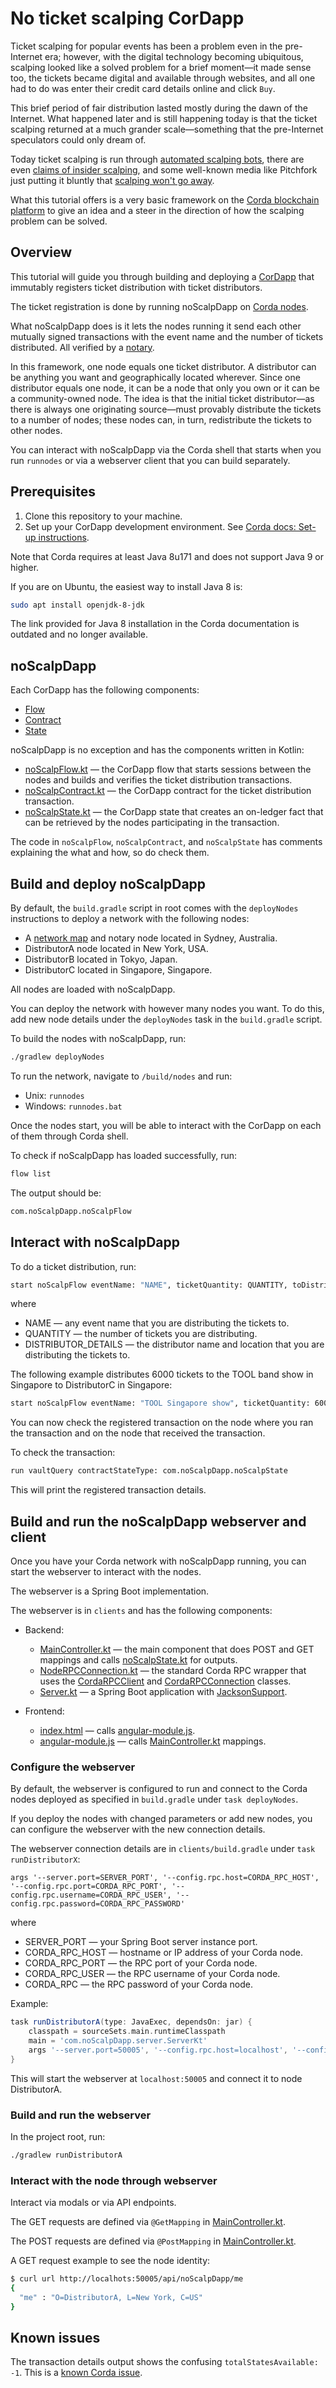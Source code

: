 # No ticket scalping CorDapp

Ticket scalping for popular events has been a problem even in the pre-Internet era; however, with the digital technology becoming ubiquitous, scalping looked like a solved problem for a brief moment—it made sense too, the tickets became digital and available through websites, and all one had to do was enter their credit card details online and click `Buy`.

This brief period of fair distribution lasted mostly during the dawn of the Internet. What happened later and is still happening today is that the ticket scalping returned at a much grander scale—something that the pre-Internet speculators could only dream of.

Today ticket scalping is run through [automated scalping bots](https://en.wikipedia.org/wiki/Ticket_resale#Automated_scalping_bots), there are even [claims of insider scalping](https://www.rollingstone.com/music/music-news/ticketmaster-cheating-scalpers-726353/), and some well-known media like Pitchfork just putting it bluntly that [scalping won't go away](https://pitchfork.com/thepitch/why-ticket-scalping-wont-go-away/).

What this tutorial offers is a very basic framework on the [Corda blockchain platform](https://docs.dev.chainstack.com/blockchains/corda) to give an idea and a steer in the direction of how the scalping problem can be solved.

## Overview

This tutorial will guide you through building and deploying a [CorDapp](https://docs.dev.chainstack.com/blockchains/corda#cordapp) that immutably registers ticket distribution with ticket distributors.

The ticket registration is done by running noScalpDapp on [Corda nodes](https://docs.dev.chainstack.com/blockchains/corda#node).

What noScalpDapp does is it lets the nodes running it send each other mutually signed transactions with the event name and the number of tickets distributed. All verified by a [notary](https://docs.dev.chainstack.com/blockchains/corda#notary-service).

In this framework, one node equals one ticket distributor. A distributor can be anything you want and geographically located wherever. Since one distributor equals one node, it can be a node that only you own or it can be a community-owned node. The idea is that the initial ticket distributor—as there is always one originating source—must provably distribute the tickets to a number of nodes; these nodes can, in turn, redistribute the tickets to other nodes.

You can interact with noScalpDapp via the Corda shell that starts when you run `runnodes` or via a webserver client that you can build separately.

## Prerequisites

1. Clone this repository to your machine.
1. Set up your CorDapp development environment. See [Corda docs: Set-up instructions](https://docs.corda.net/getting-set-up.html#set-up-instructions).

Note that Corda requires at least Java 8u171 and does not support Java 9 or higher.

If you are on Ubuntu, the easiest way to install Java 8 is:

``` sh
sudo apt install openjdk-8-jdk
```

The link provided for Java 8 installation in the Corda documentation is outdated and no longer available.

## noScalpDapp

Each CorDapp has the following components:

* [Flow](https://docs.dev.chainstack.com/blockchains/corda#flows)
* [Contract](https://docs.dev.chainstack.com/blockchains/corda#contracts)
* [State](https://docs.dev.chainstack.com/blockchains/corda#states)

noScalpDapp is no exception and has the components written in Kotlin:

* [noScalpFlow.kt](https://github.com/akegaviar/no-ticket-scalping-cordapp/blob/master/noScalpDapp/src/main/kotlin/com/noScalpDapp/noScalpFlow.kt) — the CorDapp flow that starts sessions between the nodes and builds and verifies the ticket distribution transactions.
* [noScalpContract.kt](https://github.com/akegaviar/no-ticket-scalping-cordapp/blob/master/noScalpDapp/src/main/kotlin/com/noScalpDapp/noScalpContract.kt) — the CorDapp contract for the ticket distribution transaction.
* [noScalpState.kt](https://github.com/akegaviar/no-ticket-scalping-cordapp/blob/master/noScalpDapp/src/main/kotlin/com/noScalpDapp/noScalpState.kt) — the CorDapp state that creates an on-ledger fact that can be retrieved by the nodes participating in the transaction.

The code in `noScalpFlow`, `noScalpContract`, and `noScalpState` has comments explaining the what and how, so do check them.

## Build and deploy noScalpDapp

By default, the `build.gradle` script in root comes with the `deployNodes` instructions to deploy a network with the following nodes:

* A [network map](https://docs.dev.chainstack.com/blockchains/corda#network-map-service) and notary node located in Sydney, Australia.
* DistributorA node located in New York, USA.
* DistributorB located in Tokyo, Japan.
* DistributorC located in Singapore, Singapore.

All nodes are loaded with noScalpDapp.

You can deploy the network with however many nodes you want. To do this, add new node details under the `deployNodes` task in the `build.gradle` script.

To build the nodes with noScalpDapp, run:

``` sh
./gradlew deployNodes
```

To run the network, navigate to `/build/nodes` and run:

* Unix: `runnodes`
* Windows: `runnodes.bat`

Once the nodes start, you will be able to interact with the CorDapp on each of them through Corda shell.

To check if noScalpDapp has loaded successfully, run:

``` sh
flow list
```

The output should be:

``` sh
com.noScalpDapp.noScalpFlow
```

## Interact with noScalpDapp

To do a ticket distribution, run:

``` sh
start noScalpFlow eventName: "NAME", ticketQuantity: QUANTITY, toDistributor: "DISTRIBUTOR_DETAILS"
```

where

* NAME — any event name that you are distributing the tickets to.
* QUANTITY — the number of tickets you are distributing.
* DISTRIBUTOR_DETAILS — the distributor name and location that you are distributing the tickets to.

The following example distributes 6000 tickets to the TOOL band show in Singapore to DistributorC in Singapore:

``` sh
start noScalpFlow eventName: "TOOL Singapore show", ticketQuantity: 6000, toDistributor: "O=DistributorC,L=Singapore,C=SG"
```

You can now check the registered transaction on the node where you ran the transaction and on the node that received the transaction.

To check the transaction:

``` sh
run vaultQuery contractStateType: com.noScalpDapp.noScalpState
```

This will print the registered transaction details.

## Build and run the noScalpDapp webserver and client

Once you have your Corda network with noScalpDapp running, you can start the webserver to interact with the nodes.

The webserver is a Spring Boot implementation.

The webserver is in `clients` and has the following components:

* Backend:
  * [MainController.kt](https://github.com/akegaviar/no-ticket-scalping-cordapp/blob/master/clients/src/main/kotlin/com/noScalpDapp/server/MainController.kt) — the main component that does POST and GET mappings and calls [noScalpState.kt](https://github.com/akegaviar/no-ticket-scalping-cordapp/blob/master/noScalpDapp/src/main/kotlin/com/noScalpDapp/noScalpState.kt) for outputs.
  * [NodeRPCConnection.kt](https://github.com/akegaviar/no-ticket-scalping-cordapp/blob/master/clients/src/main/kotlin/com/noScalpDapp/server/NodeRPCConnection.kt) — the standard Corda RPC wrapper that uses the [CordaRPCClient](https://docs.corda.net/api/javadoc/net/corda/client/rpc/CordaRPCClient.html) and [CordaRPCConnection](https://docs.corda.net/api/javadoc/net/corda/client/rpc/CordaRPCConnection.html) classes.
  * [Server.kt](https://github.com/akegaviar/no-ticket-scalping-cordapp/blob/master/clients/src/main/kotlin/com/noScalpDapp/server/Server.kt) — a Spring Boot application with [JacksonSupport](https://docs.corda.net/api/kotlin/corda/net.corda.client.jackson/-jackson-support/index.html).

* Frontend:
  * [index.html](https://github.com/akegaviar/no-ticket-scalping-cordapp/blob/master/clients/src/main/resources/public/index.html) — calls [angular-module.js](https://github.com/akegaviar/no-ticket-scalping-cordapp/blob/master/clients/src/main/resources/public/js/angular-module.js).
  * [angular-module.js](https://github.com/akegaviar/no-ticket-scalping-cordapp/blob/master/clients/src/main/resources/public/js/angular-module.js) — calls [MainController.kt](https://github.com/akegaviar/no-ticket-scalping-cordapp/blob/master/clients/src/main/kotlin/com/noScalpDapp/server/MainController.kt) mappings.

### Configure the webserver

By default, the webserver is configured to run and connect to the Corda nodes deployed as specified in `build.gradle` under `task deployNodes`.

If you deploy the nodes with changed parameters or add new nodes, you can configure the webserver with the new connection details.

The webserver connection details are in `clients/build.gradle` under `task runDistributorX`:

`args '--server.port=SERVER_PORT', '--config.rpc.host=CORDA_RPC_HOST', '--config.rpc.port=CORDA_RPC_PORT', '--config.rpc.username=CORDA_RPC_USER', '--config.rpc.password=CORDA_RPC_PASSWORD'`

where

* SERVER_PORT — your Spring Boot server instance port.
* CORDA_RPC_HOST — hostname or IP address of your Corda node.
* CORDA_RPC_PORT — the RPC port of your Corda node.
* CORDA_RPC_USER — the RPC username of your Corda node.
* CORDA_RPC — the RPC password of your Corda node.

Example:

``` gradle
task runDistributorA(type: JavaExec, dependsOn: jar) {
    classpath = sourceSets.main.runtimeClasspath
    main = 'com.noScalpDapp.server.ServerKt'
    args '--server.port=50005', '--config.rpc.host=localhost', '--config.rpc.port=10006', '--config.rpc.username=user1', '--config.rpc.password=test'
}
```

This will start the webserver at `localhost:50005` and connect it to node DistributorA.

### Build and run the webserver

In the project root, run:

``` sh
./gradlew runDistributorA
```

### Interact with the node through webserver

Interact via modals or via API endpoints.

The GET requests are defined via `@GetMapping` in [MainController.kt](https://raw.githubusercontent.com/akegaviar/no-ticket-scalping-cordapp/master/clients/src/main/kotlin/com/noScalpDapp/server/MainController.kt).

The POST requests are defined via `@PostMapping` in [MainController.kt](https://raw.githubusercontent.com/akegaviar/no-ticket-scalping-cordapp/master/clients/src/main/kotlin/com/noScalpDapp/server/MainController.kt).

A GET request example to see the node identity:

``` sh
$ curl url http://localhots:50005/api/noScalpDapp/me
{
  "me" : "O=DistributorA, L=New York, C=US"
}
```

## Known issues

The transaction details output shows the confusing `totalStatesAvailable: -1`. This is a [known Corda issue](https://r3-cev.atlassian.net/browse/CORDA-2601).
